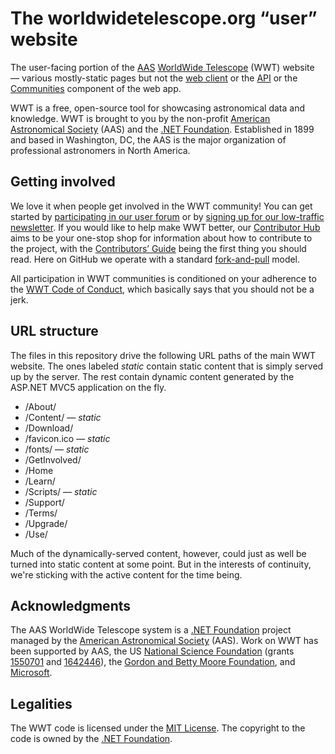 # The worldwidetelescope.org “user” website

The user-facing portion of the [AAS](https://aas.org/)
[WorldWide Telescope](http://worldwidetelescope.org/home) (WWT) website —
various mostly-static pages but not the
[web client](https://github.com/worldwidetelescope/wwt-web-client) or the
[API](https://github.com/worldwidetelescope/wwt-website) or the
[Communities](https://github.com/worldwidetelescope/wwt-website) component of
the web app.

WWT is a free, open-source tool for showcasing astronomical data and
knowledge. WWT is brought to you by the non-profit
[American Astronomical Society] (AAS) and the [.NET Foundation]. Established
in 1899 and based in Washington, DC, the AAS is the major organization of
professional astronomers in North America.

[American Astronomical Society]: https://aas.org/
[.NET Foundation]: https://dotnetfoundation.org/


## Getting involved

We love it when people get involved in the WWT community! You can get started
by [participating in our user forum] or by
[signing up for our low-traffic newsletter]. If you would like to help make
WWT better, our [Contributor Hub] aims to be your one-stop shop for
information about how to contribute to the project, with the
[Contributors’ Guide] being the first thing you should read. Here on GitHub we
operate with a standard [fork-and-pull] model.

[participating in our user forum]: https://wwt-forum.org/
[signing up for our low-traffic newsletter]: https://bit.ly/wwt-signup
[Contributor Hub]: https://worldwidetelescope.github.io/
[Contributors’ Guide]: https://worldwidetelescope.github.io/contributing/
[fork-and-pull]: https://help.github.com/en/articles/about-collaborative-development-models

All participation in WWT communities is conditioned on your adherence to the
[WWT Code of Conduct], which basically says that you should not be a jerk.

[WWT Code of Conduct]: https://worldwidetelescope.github.io/code-of-conduct/


## URL structure

The files in this repository drive the following URL paths of the main WWT
website. The ones labeled *static* contain static content that is simply
served up by the server. The rest contain dynamic content generated by the
ASP.NET MVC5 application on the fly.

- /About/
- /Content/ — *static*
- /Download/
- /favicon.ico — *static*
- /fonts/ — *static*
- /GetInvolved/
- /Home
- /Learn/
- /Scripts/ — *static*
- /Support/
- /Terms/
- /Upgrade/
- /Use/

Much of the dynamically-served content, however, could just as well be turned
into static content at some point. But in the interests of continuity, we're
sticking with the active content for the time being.


## Acknowledgments

The AAS WorldWide Telescope system is a [.NET Foundation] project managed by
the [American Astronomical Society] (AAS). Work on WWT has been supported by
AAS, the US [National Science Foundation] (grants [1550701] and [1642446]),
the [Gordon and Betty Moore Foundation], and [Microsoft].

[.NET Foundation]: https://dotnetfoundation.org/
[National Science Foundation]: https://www.nsf.gov/
[1550701]: https://www.nsf.gov/awardsearch/showAward?AWD_ID=1550701
[1642446]: https://www.nsf.gov/awardsearch/showAward?AWD_ID=1642446
[Gordon and Betty Moore Foundation]: https://www.moore.org/
[Microsoft]: https://www.microsoft.com/


## Legalities

The WWT code is licensed under the [MIT License]. The copyright to the code is
owned by the [.NET Foundation].

[MIT License]: https://opensource.org/licenses/MIT
